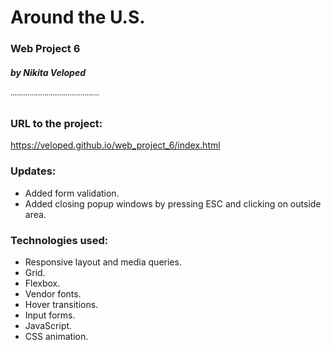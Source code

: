 # Around the U.S.
### Web Project 6
##### by Nikita Veloped
˙˙˙˙˙˙˙˙˙˙˙˙˙˙˙˙˙˙˙˙˙˙˙˙˙˙˙˙˙˙˙˙˙˙˙˙˙˙˙˙˙˙
### URL to the project:

https://veloped.github.io/web_project_6/index.html

### Updates:

* Added form validation.
* Added closing popup windows by pressing ESC and clicking on outside area.

### Technologies used:

* Responsive layout and media queries.
* Grid.
* Flexbox.
* Vendor fonts.
* Hover transitions.
* Input forms.
* JavaScript.
* CSS animation.

